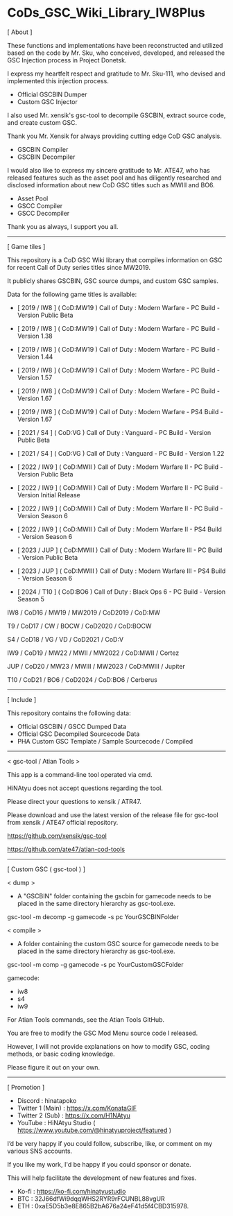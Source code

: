 # CoDs_GSC_Wiki_Library_IW8Plus


[ About ]


These functions and implementations have been reconstructed and utilized based on the code by Mr. Sku, who conceived, developed, and released the GSC Injection process in Project Donetsk.

I express my heartfelt respect and gratitude to Mr. Sku-111, who devised and implemented this injection process.
- Official GSCBIN Dumper
- Custom GSC Injector


I also used Mr. xensik's gsc-tool to decompile GSCBIN, extract source code, and create custom GSC.

Thank you Mr. Xensik for always providing cutting edge CoD GSC analysis.
- GSCBIN Compiler
- GSCBIN Decompiler


I would also like to express my sincere gratitude to Mr. ATE47, who has released features such as the asset pool and has diligently researched and disclosed information about new CoD GSC titles such as MWIII and BO6.
- Asset Pool
- GSCC Compiler
- GSCC Decompiler


Thank you as always, I support you all.


----------


[ Game tiles ]


This repository is a CoD GSC Wiki library that compiles information on GSC for recent Call of Duty series titles since MW2019.

It publicly shares GSCBIN, GSC source dumps, and custom GSC samples.

Data for the following game titles is available:

- [ 2019 / IW8 ] ( CoD:MW19 ) Call of Duty : Modern Warfare - PC Build - Version Public Beta
- [ 2019 / IW8 ] ( CoD:MW19 ) Call of Duty : Modern Warfare - PC Build - Version 1.38
- [ 2019 / IW8 ] ( CoD:MW19 ) Call of Duty : Modern Warfare - PC Build - Version 1.44
- [ 2019 / IW8 ] ( CoD:MW19 ) Call of Duty : Modern Warfare - PC Build - Version 1.57
- [ 2019 / IW8 ] ( CoD:MW19 ) Call of Duty : Modern Warfare - PC Build - Version 1.67
- [ 2019 / IW8 ] ( CoD:MW19 ) Call of Duty : Modern Warfare - PS4 Build - Version 1.67

- [ 2021 / S4 ] ( CoD:VG ) Call of Duty : Vanguard - PC Build - Version Public Beta
- [ 2021 / S4 ] ( CoD:VG ) Call of Duty : Vanguard - PC Build - Version 1.22

- [ 2022 / IW9 ] ( CoD:MWII ) Call of Duty : Modern Warfare II - PC Build - Version Public Beta
- [ 2022 / IW9 ] ( CoD:MWII ) Call of Duty : Modern Warfare II - PC Build - Version Initial Release
- [ 2022 / IW9 ] ( CoD:MWII ) Call of Duty : Modern Warfare II - PC Build - Version Season 6
- [ 2022 / IW9 ] ( CoD:MWII ) Call of Duty : Modern Warfare II - PS4 Build - Version Season 6

- [ 2023 / JUP ] ( CoD:MWIII ) Call of Duty : Modern Warfare III - PC Build - Version Public Beta
- [ 2023 / JUP ] ( CoD:MWIII ) Call of Duty : Modern Warfare III - PS4 Build - Version Season 6

- [ 2024 / T10 ] ( CoD:BO6 ) Call of Duty : Black Ops 6 - PC Build - Version Season 5


IW8 / CoD16 / MW19 / MW2019 / CoD2019 / CoD:MW

T9 / CoD17 / CW / BOCW / CoD2020 / CoD:BOCW

S4 / CoD18 / VG / VD / CoD2021 / CoD:V

IW9 / CoD19 / MW22 / MWII / MW2022 / CoD:MWII / Cortez

JUP / CoD20 / MW23 / MWIII / MW2023 / CoD:MWIII / Jupiter

T10 / CoD21 / BO6 / CoD2024 / CoD:BO6 / Cerberus


----------


[ Include ]


This repository contains the following data:

- Official GSCBIN / GSCC Dumped Data
- Official GSC Decompiled Sourcecode Data
- PHA Custom GSC Template / Sample Sourcecode / Compiled


----------


< gsc-tool / Atian Tools >


This app is a command-line tool operated via cmd.

HiNAtyu does not accept questions regarding the tool.

Please direct your questions to xensik / ATR47.

Please download and use the latest version of the release file for gsc-tool from xensik / ATE47 official repository.


https://github.com/xensik/gsc-tool

https://github.com/ate47/atian-cod-tools


----------


[ Custom GSC ( gsc-tool ) ]


< dump >

* A "GSCBIN" folder containing the gscbin for gamecode needs to be placed in the same directory hierarchy as gsc-tool.exe.

gsc-tool -m decomp -g gamecode -s pc YourGSCBINFolder


< compile >

* A folder containing the custom GSC source for gamecode needs to be placed in the same directory hierarchy as gsc-tool.exe.

gsc-tool -m comp -g gamecode -s pc YourCustomGSCFolder


gamecode:

- iw8
- s4
- iw9


For Atian Tools commands, see the Atian Tools GitHub.


You are free to modify the GSC Mod Menu source code I released.

However, I will not provide explanations on how to modify GSC, coding methods, or basic coding knowledge.

Please figure it out on your own.


----------


[ Promotion ]


- Discord : hinatapoko
- Twitter 1 (Main) : https://x.com/KonataGIF
- Twitter 2 (Sub) : https://x.com/H1NAtyu
- YouTube : HiNAtyu Studio ( https://www.youtube.com/@hinatyuproject/featured )


I’d be very happy if you could follow, subscribe, like, or comment on my various SNS accounts. 

If you like my work, I'd be happy if you could sponsor or donate.

This will help facilitate the development of new features and fixes.


- Ko-fi : https://ko-fi.com/hinatyustudio
- BTC : 32J66dfWi9dqqWHS2RYR9rFCUNBL88vgUR
- ETH : 0xaE5D5b3e8E865B2bA676a24eF41d5f4CBD315978.
